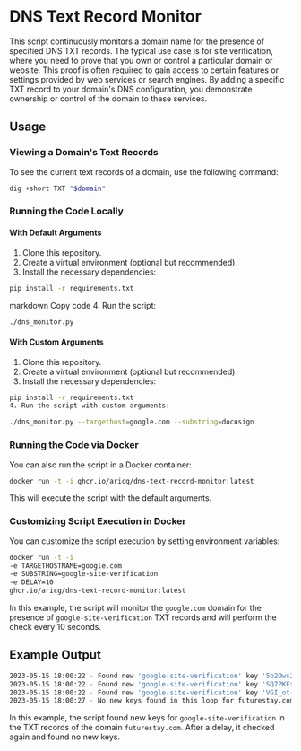 # DNS Text Record Monitor

This script continuously monitors a domain name for the presence of specified DNS TXT records. The typical use case is for site verification, where you need to prove that you own or control a particular domain or website. This proof is often required to gain access to certain features or settings provided by web services or search engines. By adding a specific TXT record to your domain's DNS configuration, you demonstrate ownership or control of the domain to these services.

## Usage

### Viewing a Domain's Text Records

To see the current text records of a domain, use the following command:

```bash
dig +short TXT "$domain"
```

### Running the Code Locally

#### With Default Arguments

1. Clone this repository.
2. Create a virtual environment (optional but recommended).
3. Install the necessary dependencies:
```bash
pip install -r requirements.txt
```
markdown
Copy code
4. Run the script:
```bash
./dns_monitor.py
```

#### With Custom Arguments

1. Clone this repository.
2. Create a virtual environment (optional but recommended).
3. Install the necessary dependencies:
```bash
pip install -r requirements.txt
4. Run the script with custom arguments:
```

```bash
./dns_monitor.py --targethost=google.com --substring=docusign
```
### Running the Code via Docker

You can also run the script in a Docker container:

```bash
docker run -t -i ghcr.io/aricg/dns-text-record-monitor:latest
```
This will execute the script with the default arguments.

### Customizing Script Execution in Docker

You can customize the script execution by setting environment variables:

```bash
docker run -t -i
-e TARGETHOSTNAME=google.com
-e SUBSTRING=google-site-verification
-e DELAY=10
ghcr.io/aricg/dns-text-record-monitor:latest
```
In this example, the script will monitor the `google.com` domain for the presence of `google-site-verification` TXT records and will perform the check every 10 seconds.

## Example Output

```bash
2023-05-15 18:00:22 - Found new 'google-site-verification' key '5b2Ows2wRigUWdMsNX-LPNNo-wyRYULK6Gd2yvbTypQ' in TXT record
2023-05-15 18:00:22 - Found new 'google-site-verification' key 'SQ7PKFx3wTU6BmkOSX03TAidepYF1pZwfcf9F_FZSrg' in TXT record
2023-05-15 18:00:22 - Found new 'google-site-verification' key 'VGI_ot-3h14rDOnZIuMvMVYiR-YxO0VI4o1dMvzLyXM' in TXT record
2023-05-15 18:00:27 - No new keys found in this loop for futurestay.com
```

In this example, the script found new keys for `google-site-verification` in the TXT records of the domain `futurestay.com`. After a delay, it checked again and found no new keys.


